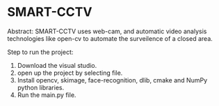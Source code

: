 # SMART-CCTV
Abstract:
  SMART-CCTV uses web-cam, and automatic video analysis technologies like open-cv to automate the surveilence of a closed area.

Step to run the project:

1. Download the visual studio.
2. open up the project by selecting file.
3. Install opencv, skimage, face-recognition, dlib, cmake and NumPy python libraries.
4. Run the main.py file.


